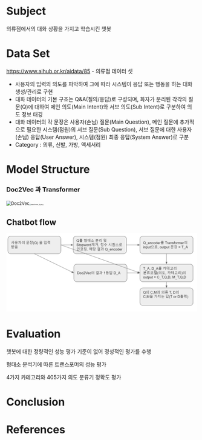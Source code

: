 # Subject

의류점에서의 대화 상황을 가지고 학습시킨 챗봇

# Data Set

https://www.aihub.or.kr/aidata/85 - 의류점 데이터 셋

- 사용자의 입력의 의도를 파악하여 그에 따라 시스템이 응답 또는 행동을 하는 대화 생성/관리로 구현
- 대화 데이터의 기본 구조는 Q&A(질의/응답)로 구성되며, 화자가 분리된 각각의 질문(Q)에 대하여 메인 의도(Main Intent)와 서브 의도(Sub Intent)로 구분하여 의도 정보 태깅
- 대화 데이터의 각 문장은 사용자(손님) 질문(Main Question), 메인 질문에 추가적으로 필요한 시스템(점원)의 서브 질문(Sub Question), 서브 질문에 대한 사용자(손님) 응답(User Answer), 시스템(점원) 최종 응답(System Answer)로 구분
- Category : 의류, 신발, 가방, 액세서리



# Model Structure

### Doc2Vec 과 Transformer

<img src="https://adriancolyer.files.wordpress.com/2016/05/paragraph-vectors-fig-2.png?w=600" alt="Doc2Vec" style="zoom: 80%;" /><img src="https://github.com/eagle705/pytorch-transformer-chatbot/blob/master/assets/transformer_fig.png?raw=true" alt="transformer_fig.png" style="zoom: 25%;" />

## Chatbot flow



![image-20201106232513361](image-20201106232513361.png)



# Evaluation

챗봇에 대한 정량적인 성능 평가 기준이 없어 정성적인 평가를 수행



형태소 분석기에 따른 트랜스포머의 성능 평가



4가지 카테고리와 405가지 의도 분류기 정확도 평가



# Conclusion







# References

